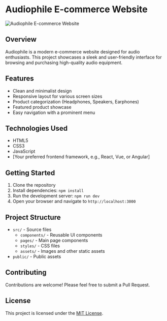 # Audiophile E-commerce Website

![Audiophile E-commerce Website](https://simoncamacho.com/_astro/audiophile-project-light.qD1eXz3-_25k0Jf.webp)

## Overview

Audiophile is a modern e-commerce website designed for audio enthusiasts. This project showcases a sleek and user-friendly interface for browsing and purchasing high-quality audio equipment.

## Features

- Clean and minimalist design
- Responsive layout for various screen sizes
- Product categorization (Headphones, Speakers, Earphones)
- Featured product showcase
- Easy navigation with a prominent menu

## Technologies Used

- HTML5
- CSS3
- JavaScript
- [Your preferred frontend framework, e.g., React, Vue, or Angular]

## Getting Started

1. Clone the repository
2. Install dependencies: `npm install`
3. Run the development server: `npm run dev`
4. Open your browser and navigate to `http://localhost:3000`

## Project Structure

- `src/` - Source files
  - `components/` - Reusable UI components
  - `pages/` - Main page components
  - `styles/` - CSS files
  - `assets/` - Images and other static assets
- `public/` - Public assets

## Contributing

Contributions are welcome! Please feel free to submit a Pull Request.

## License

This project is licensed under the [MIT License](LICENSE).

